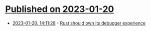 # [Published on 2023-01-20](index.md)

* [2023-01-20, 14:11:28](https://lobste.rs/s/6v4xuv/rust_should_own_its_debugger_experience) - [Rust should own its debugger experience](https://blog.yoshuawuyts.com/rust-should-own-its-debugger-experience/)
